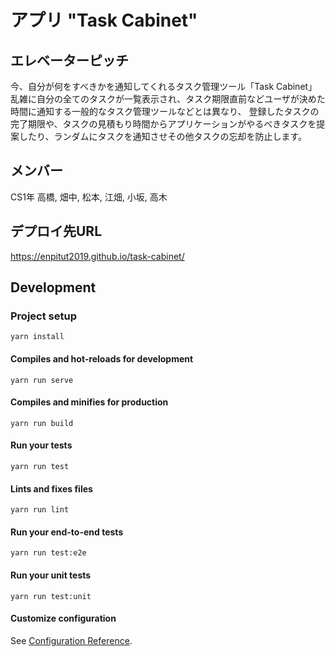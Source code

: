 # アプリ "Task Cabinet"

## エレベーターピッチ
今、自分が何をすべきかを通知してくれるタスク管理ツール「Task Cabinet」
乱雑に自分の全てのタスクが一覧表示され、タスク期限直前などユーザが決めた時間に通知する一般的なタスク管理ツールなどとは異なり、
登録したタスクの完了期限や、タスクの見積もり時間からアプリケーションがやるべきタスクを提案したり、ランダムにタスクを通知させその他タスクの忘却を防止します。

## メンバー
CS1年
高橋, 畑中, 松本, 江畑, 小坂, 高木

## デプロイ先URL
https://enpitut2019.github.io/task-cabinet/

## Development

### Project setup
```
yarn install
```

#### Compiles and hot-reloads for development
```
yarn run serve
```

#### Compiles and minifies for production
```
yarn run build
```

#### Run your tests
```
yarn run test
```

#### Lints and fixes files
```
yarn run lint
```

#### Run your end-to-end tests
```
yarn run test:e2e
```

#### Run your unit tests
```
yarn run test:unit
```

#### Customize configuration
See [Configuration Reference](https://cli.vuejs.org/config/).
